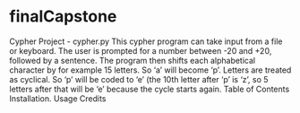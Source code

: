 # finalCapstone
Cypher Project - cypher.py
This cypher program can take input from a file or keyboard. The user is prompted for a number between -20 and +20, followed by a sentence. The program then shifts each alphabetical character by for example 15 letters. So ‘a’ will become ‘p’. Letters are treated as cyclical. So ‘p’ will be coded to ‘e’ (the 10th letter after ‘p’ is ‘z’, so 5 letters after that will be ‘e’ because the cycle starts again.
Table of Contents
Installation. 
Usage
Credits
